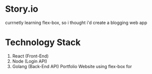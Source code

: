 # Story.io
currnetly learning flex-box, so i thought i'd create a blogging web app
# Technology Stack
1. React (Front-End)
2. Node (Login API)
3. Golang (Back-End API)
Portfolio Website using flex-box for 
